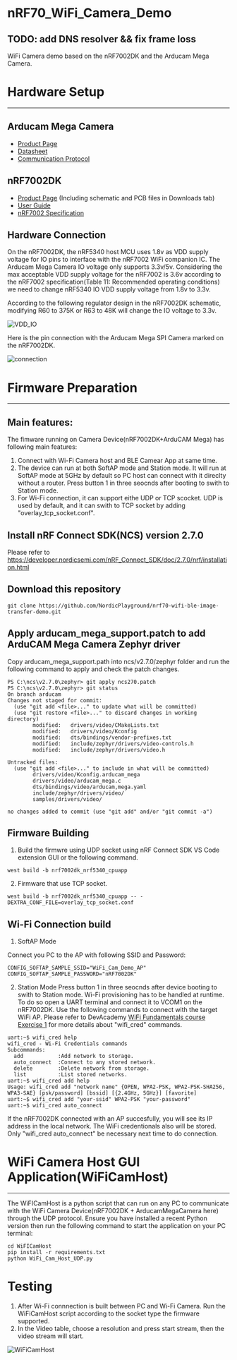 # nRF70_WiFi_Camera_Demo

## TODO: add DNS resolver && fix frame loss

WiFi Camera demo based on the nRF7002DK and the Arducam Mega Camera.

# Hardware Setup

---

## Arducam Mega Camera

* [Product Page](https://docs.arducam.com/Arduino-SPI-camera/MEGA-SPI/MEGA-SPI-Camera/)
* [Datasheet](https://www.arducam.com/downloads/datasheet/Arducam_MEGA_SPI_Camera_Application_Note.pdf)
* [Communication Protocol](https://www.arducam.com/docs/arducam-mega/arducam-mega-getting-started/packs/HostCommunicationProtocol.html)

## nRF7002DK 

* [Product Page](https://www.nordicsemi.com/Products/Development-hardware/nRF7002-DK) (Including schematic and PCB files in Downloads tab)
* [User Guide](https://infocenter.nordicsemi.com/topic/ug_nrf7002_dk/UG/nrf7002_DK/intro.html)
* [nRF7002 Specification](https://infocenter.nordicsemi.com/topic/ps_nrf7002/keyfeatures_html5.html)

## Hardware Connection

On the nRF7002DK, the nRF5340 host MCU uses 1.8v as VDD supply voltage for IO pins to interface with the nRF7002 WiFi companion IC. The Arducam Mega Camera IO voltage only supports 3.3v/5v.
Considering the max acceptable VDD supply voltage for the nRF7002 is 3.6v according to the nRF7002 specification(Table 11: Recommended operating conditions) we need to change nRF5340 IO VDD supply voltage from 1.8v to 3.3v. 

According to the following regulator design in the nRF7002DK schematic, modifying R60 to 375K or R63 to 48K will change the IO voltage to 3.3v.

![VDD_IO](images/IO_VDD.png)

Here is the pin connection with the Arducam Mega SPI Camera marked on the nRF7002DK.

![connection](images/connection.png)


# Firmware Preparation
---

## Main features:

The fimware running on Camera Device(nRF7002DK+ArduCAM Mega) has following main features:

1. Connect with Wi-Fi Camera host and BLE Camear App at same time.
2. The device can run at both SoftAP mode and Station mode. It will run at SoftAP mode at 5GHz by default so PC host can connect with it direclty without a router. Press button 1 in three seocnds after booting to swith to Station mode.
3. For Wi-Fi connection, it can support eithe UDP or TCP scocket. UDP is used by default, and it can swith to TCP socket by adding "overlay_tcp_socket.conf".

## Install nRF Connect SDK(NCS) version 2.7.0

Please refer to https://developer.nordicsemi.com/nRF_Connect_SDK/doc/2.7.0/nrf/installation.html

## Download this repository

```
git clone https://github.com/NordicPlayground/nrf70-wifi-ble-image-transfer-demo.git
```

## Apply arducam_mega_support.patch to add ArduCAM Mega Camera Zephyr driver

Copy arducam_mega_support.path into ncs/v2.7.0/zephyr folder and run the following command to apply and check the patch changes.

```
PS C:\ncs\v2.7.0\zephyr> git apply ncs270.patch
PS C:\ncs\v2.7.0\zephyr> git status 
On branch arducam
Changes not staged for commit:
  (use "git add <file>..." to update what will be committed)
  (use "git restore <file>..." to discard changes in working directory)
        modified:   drivers/video/CMakeLists.txt
        modified:   drivers/video/Kconfig
        modified:   dts/bindings/vendor-prefixes.txt
        modified:   include/zephyr/drivers/video-controls.h
        modified:   include/zephyr/drivers/video.h

Untracked files:
  (use "git add <file>..." to include in what will be committed)
        drivers/video/Kconfig.arducam_mega
        drivers/video/arducam_mega.c
        dts/bindings/video/arducam,mega.yaml
        include/zephyr/drivers/video/
        samples/drivers/video/

no changes added to commit (use "git add" and/or "git commit -a")
```

## Firmware Building

1) Build the firmwre using UDP socket using nRF Connect SDK VS Code extension GUI or the following command.

```
west build -b nrf7002dk_nrf5340_cpuapp
```

2) Firmware that use TCP socket.

```
west build -b nrf7002dk_nrf5340_cpuapp -- -DEXTRA_CONF_FILE=overlay_tcp_socket.conf
```

## Wi-Fi Connection build

1) SoftAP Mode

Connect you PC to the AP with following SSID and Password:

```
CONFIG_SOFTAP_SAMPLE_SSID="WiFi_Cam_Demo_AP"
CONFIG_SOFTAP_SAMPLE_PASSWORD="nRF7002DK"
```

2) Station Mode
Press button 1 in three seocnds after device booting to swith to Station mode. Wi-Fi provisioning has to be handled at runtime. To do so open a UART terminal and connect it to VCOM1 on the nRF7002DK. Use the following commands to connect with the target WiFi AP. Please refer to DevAcademy [WiFi Fundamentals course Exercise 1](https://academy.nordicsemi.com/courses/wi-fi-fundamentals/lessons/lesson-3-wifi-fundamentals/topic/lesson-3-exercise-1-2/) for more details about "wifi_cred" commands.

```
uart:~$ wifi_cred help
wifi_cred - Wi-Fi Credentials commands
Subcommands:
  add           :Add network to storage.
  auto_connect  :Connect to any stored network.
  delete        :Delete network from storage.
  list          :List stored networks.
uart:~$ wifi_cred add help
Usage: wifi_cred add "network name" {OPEN, WPA2-PSK, WPA2-PSK-SHA256, WPA3-SAE} [psk/password] [bssid] [{2.4GHz, 5GHz}] [favorite]
uart:~$ wifi_cred add "your-ssid" WPA2-PSK "your-password"
uart:~$ wifi_cred auto_connect
```
If the nRF7002DK connected with an AP succesfully,  you will see its IP address in the local network. The WiFi credentionals also will be stored. Only "wifi_cred auto_connect" be necessary next time to do connection.

# WiFi Camera Host GUI Application(WiFiCamHost) 

---

The WiFICamHost is a python script that can run on any PC to communicate with the WiFi Camera Device(nRF7002DK + ArducamMegaCamera here) through the UDP protocol.
Ensure you have installed a recent Python version then run the following command to start the application on your PC terminal:

```
cd WiFICamHost
pip install -r requirements.txt
python WiFi_Cam_Host_UDP.py
```

# Testing

1) After Wi-Fi connnection is built between PC and Wi-Fi Camera. Run the WiFiCamHost script according to the socket type the firmware supported. 
2) In the Video table, choose a resolution and press start stream, then the video stream will start.

![WiFiCamHost](images/WiFiCamHost.png)

